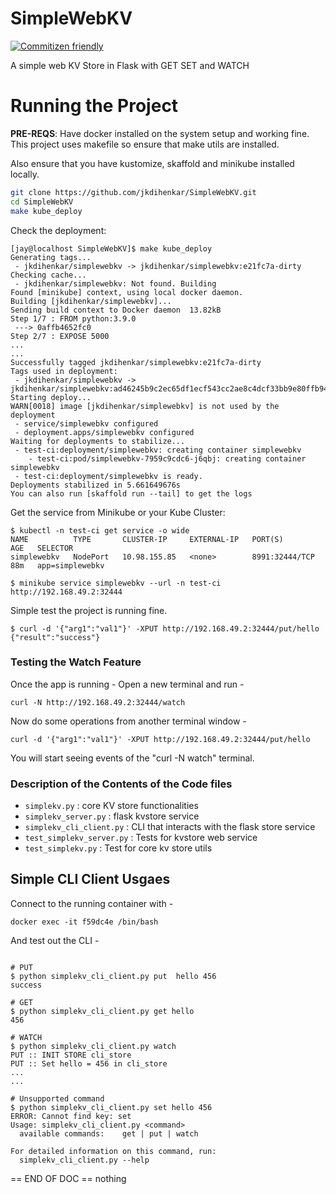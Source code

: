 # SimpleWebKV

[![Commitizen friendly](https://img.shields.io/badge/commitizen-friendly-brightgreen.svg)](http://commitizen.github.io/cz-cli/)

A simple web KV Store in Flask with GET SET and WATCH

# Running the Project

**PRE-REQS**: Have docker installed on the system setup and working fine. This project uses makefile so ensure that make utils are installed. 

Also ensure that you have kustomize, skaffold and minikube installed locally.


```bash
git clone https://github.com/jkdihenkar/SimpleWebKV.git
cd SimpleWebKV
make kube_deploy
```

Check the deployment:

```
[jay@localhost SimpleWebKV]$ make kube_deploy
Generating tags...
 - jkdihenkar/simplewebkv -> jkdihenkar/simplewebkv:e21fc7a-dirty
Checking cache...
 - jkdihenkar/simplewebkv: Not found. Building
Found [minikube] context, using local docker daemon.
Building [jkdihenkar/simplewebkv]...
Sending build context to Docker daemon  13.82kB
Step 1/7 : FROM python:3.9.0
 ---> 0affb4652fc0
Step 2/7 : EXPOSE 5000
...
...
Successfully tagged jkdihenkar/simplewebkv:e21fc7a-dirty
Tags used in deployment:
 - jkdihenkar/simplewebkv -> jkdihenkar/simplewebkv:ad46245b9c2ec65df1ecf543cc2ae8c4dcf33bb9e80ffb94fffb84091d5cb557
Starting deploy...
WARN[0018] image [jkdihenkar/simplewebkv] is not used by the deployment 
 - service/simplewebkv configured
 - deployment.apps/simplewebkv configured
Waiting for deployments to stabilize...
 - test-ci:deployment/simplewebkv: creating container simplewebkv
    - test-ci:pod/simplewebkv-7959c9cdc6-j6qbj: creating container simplewebkv
 - test-ci:deployment/simplewebkv is ready.
Deployments stabilized in 5.661649676s
You can also run [skaffold run --tail] to get the logs

```

Get the service from Minikube or your Kube Cluster:

```
$ kubectl -n test-ci get service -o wide
NAME          TYPE       CLUSTER-IP     EXTERNAL-IP   PORT(S)          AGE   SELECTOR
simplewebkv   NodePort   10.98.155.85   <none>        8991:32444/TCP   88m   app=simplewebkv

$ minikube service simplewebkv --url -n test-ci
http://192.168.49.2:32444

```

Simple test the project is running fine.

```
$ curl -d '{"arg1":"val1"}' -XPUT http://192.168.49.2:32444/put/hello  
{"result":"success"}
```

### Testing the Watch Feature

Once the app is running - Open a new terminal and run - 
```
curl -N http://192.168.49.2:32444/watch
```

Now do some operations from another terminal window - 

```
curl -d '{"arg1":"val1"}' -XPUT http://192.168.49.2:32444/put/hello
```

You will start seeing events of the "curl -N watch" terminal.

### Description of the Contents of the Code files

* `simplekv.py` : core KV store functionalities
* `simplekv_server.py` : flask kvstore service
* `simplekv_cli_client.py` : CLI that interacts with the flask store service
* `test_simplekv_server.py` : Tests for kvstore web service
* `test_simplekv.py` : Test for core kv store utils

## Simple CLI Client Usgaes

Connect to the running container with - 

```
docker exec -it f59dc4e /bin/bash
```

And test out the CLI - 

```

# PUT
$ python simplekv_cli_client.py put  hello 456
success

# GET
$ python simplekv_cli_client.py get hello
456

# WATCH
$ python simplekv_cli_client.py watch
PUT :: INIT STORE cli_store
PUT :: Set hello = 456 in cli_store
...
...

# Unsupported command
$ python simplekv_cli_client.py set hello 456
ERROR: Cannot find key: set
Usage: simplekv_cli_client.py <command>
  available commands:    get | put | watch

For detailed information on this command, run:
  simplekv_cli_client.py --help

```

== END OF DOC == nothing
